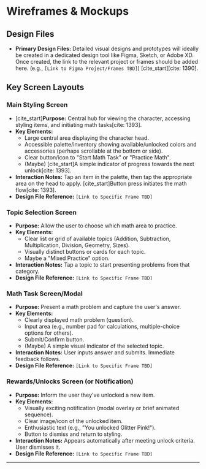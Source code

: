 # Wireframes & Mockups

## Design Files

  * **Primary Design Files:** Detailed visual designs and prototypes will ideally be created in a dedicated design tool like Figma, Sketch, or Adobe XD. Once created, the link to the relevant project or frames should be added here. (e.g., `[Link to Figma Project/Frames TBD]`) [cite\_start][cite: 1390].

## Key Screen Layouts

### Main Styling Screen

  * [cite\_start]**Purpose:** Central hub for viewing the character, accessing styling items, and initiating math tasks[cite: 1393].
  * **Key Elements:**
      * Large central area displaying the character head.
      * Accessible palette/inventory showing available/unlocked colors and accessories (perhaps scrollable at the bottom or side).
      * Clear button/icon to "Start Math Task" or "Practice Math".
      * (Maybe) [cite\_start]A simple indicator of progress towards the next unlock[cite: 1393].
  * **Interaction Notes:** Tap an item in the palette, then tap the appropriate area on the head to apply. [cite\_start]Button press initiates the math flow[cite: 1393].
  * **Design File Reference:** `[Link to Specific Frame TBD]`

### Topic Selection Screen

  * **Purpose:** Allow the user to choose which math area to practice.
  * **Key Elements:**
      * Clear list or grid of available topics (Addition, Subtraction, Multiplication, Division, Geometry, Sizes).
      * Visually distinct buttons or cards for each topic.
      * Maybe a "Mixed Practice" option.
  * **Interaction Notes:** Tap a topic to start presenting problems from that category.
  * **Design File Reference:** `[Link to Specific Frame TBD]`

### Math Task Screen/Modal

  * **Purpose:** Present a math problem and capture the user's answer.
  * **Key Elements:**
      * Clearly displayed math problem (question).
      * Input area (e.g., number pad for calculations, multiple-choice options for others).
      * Submit/Confirm button.
      * (Maybe) A simple visual indicator of the selected topic.
  * **Interaction Notes:** User inputs answer and submits. Immediate feedback follows.
  * **Design File Reference:** `[Link to Specific Frame TBD]`

### Rewards/Unlocks Screen (or Notification)

  * **Purpose:** Inform the user they've unlocked a new item.
  * **Key Elements:**
      * Visually exciting notification (modal overlay or brief animated sequence).
      * Clear image/icon of the unlocked item.
      * Enthusiastic text (e.g., "You unlocked Glitter Pink\!").
      * Button to dismiss and return to styling.
  * **Interaction Notes:** Appears automatically after meeting unlock criteria. User dismisses it.
  * **Design File Reference:** `[Link to Specific Frame TBD]`

-----
